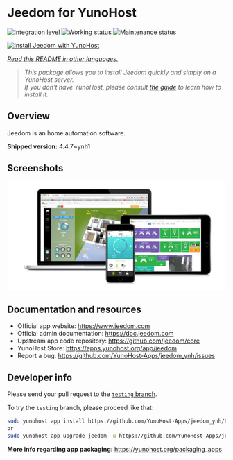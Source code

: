 <!--
N.B.: This README was automatically generated by <https://github.com/YunoHost/apps/tree/master/tools/readme_generator>
It shall NOT be edited by hand.
-->

# Jeedom for YunoHost

[![Integration level](https://dash.yunohost.org/integration/jeedom.svg)](https://dash.yunohost.org/appci/app/jeedom) ![Working status](https://ci-apps.yunohost.org/ci/badges/jeedom.status.svg) ![Maintenance status](https://ci-apps.yunohost.org/ci/badges/jeedom.maintain.svg)

[![Install Jeedom with YunoHost](https://install-app.yunohost.org/install-with-yunohost.svg)](https://install-app.yunohost.org/?app=jeedom)

*[Read this README in other languages.](./ALL_README.md)*

> *This package allows you to install Jeedom quickly and simply on a YunoHost server.*  
> *If you don't have YunoHost, please consult [the guide](https://yunohost.org/install) to learn how to install it.*

## Overview

Jeedom is an home automation software.


**Shipped version:** 4.4.7~ynh1

## Screenshots

![Screenshot of Jeedom](./doc/screenshots/01-Appli-jeedom.png)

## Documentation and resources

- Official app website: <https://www.jeedom.com>
- Official admin documentation: <https://doc.jeedom.com>
- Upstream app code repository: <https://github.com/jeedom/core>
- YunoHost Store: <https://apps.yunohost.org/app/jeedom>
- Report a bug: <https://github.com/YunoHost-Apps/jeedom_ynh/issues>

## Developer info

Please send your pull request to the [`testing` branch](https://github.com/YunoHost-Apps/jeedom_ynh/tree/testing).

To try the `testing` branch, please proceed like that:

```bash
sudo yunohost app install https://github.com/YunoHost-Apps/jeedom_ynh/tree/testing --debug
or
sudo yunohost app upgrade jeedom -u https://github.com/YunoHost-Apps/jeedom_ynh/tree/testing --debug
```

**More info regarding app packaging:** <https://yunohost.org/packaging_apps>
